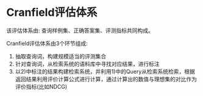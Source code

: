 # Cranfield评估体系

该评估体系由: 查询样例集、正确答案集、评测指标共同构成。

Cranfield评估体系由3个环节组成:
1) 抽取查询词，构建规模适当的评测集合
2) 针对查询词，从检索系统的语料库中寻找对应结果，进行标注
3) 以2)中标注的结果构建检索系统，并利用1)中的Query从检索系统检索，根据返回结果利用评价计算公式进行计算，通过计算出的数值与理想集的对比作为评价指标(比如NDCG)

